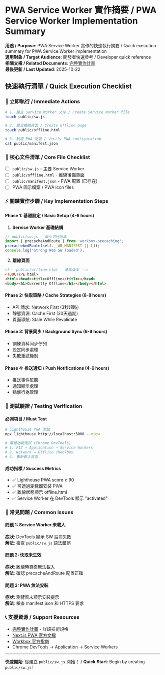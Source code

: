 # PWA Service Worker 實作摘要 / PWA Service Worker Implementation Summary

**用途 / Purpose**: PWA Service Worker 實作的快速執行摘要 / Quick execution summary for PWA Service Worker implementation  
**適用對象 / Target Audience**: 開發者快速參考 / Developer quick reference  
**相關文檔 / Related Documents**: [完整實作計畫](./PWA_SERVICE_WORKER_IMPLEMENTATION_PLAN.md)  
**最後更新 / Last Updated**: 2025-10-22

## 快速執行清單 / Quick Execution Checklist

### 🔴 立即執行 / Immediate Actions
```bash
# 1. 建立 Service Worker 文件 / Create Service Worker file
touch public/sw.js

# 2. 建立離線頁面 / Create offline page  
touch public/offline.html

# 3. 驗證 PWA 配置 / Verify PWA configuration
cat public/manifest.json
```

### 📝 核心文件清單 / Core File Checklist
- [ ] `public/sw.js` - 主要 Service Worker
- [ ] `public/offline.html` - 離線後備頁面
- [ ] `public/manifest.json` - PWA 配置 (已存在)
- [ ] PWA 圖示檔案 / PWA icon files

### ⚡ 關鍵實作步驟 / Key Implementation Steps

#### Phase 1: 基礎設定 / Basic Setup (4-6 hours)
1. **Service Worker 基礎結構**
```javascript
// public/sw.js - 最小可行版本
import { precacheAndRoute } from 'workbox-precaching';
precacheAndRoute(self.__WB_MANIFEST || []);
console.log('Strong Web SW loaded');
```

2. **離線頁面**
```html
<!-- public/offline.html - 基本版本 -->
<!DOCTYPE html>
<html><head><title>Offline</title></head>
<body><h1>Currently Offline</h1></body></html>
```

#### Phase 2: 快取策略 / Cache Strategies (6-8 hours)
- API 請求: Network First (3秒超時)
- 靜態資源: Cache First (30天過期)
- 頁面導航: Stale While Revalidate

#### Phase 3: 背景同步 / Background Sync (6-8 hours)  
- 訓練資料同步佇列
- 設定同步處理
- 失敗重試機制

#### Phase 4: 推送通知 / Push Notifications (4-6 hours)
- 推送事件監聽
- 通知顯示處理
- 點擊行為管理

### 🧪 測試驗證 / Testing Verification

#### 必測項目 / Must Test
```bash
# Lighthouse PWA 測試
npx lighthouse http://localhost:3000 --view

# 離線功能測試 (Chrome DevTools)
# 1. F12 → Application → Service Workers
# 2. Network → Offline checkbox  
# 3. 重新載入頁面
```

#### 成功指標 / Success Metrics
- ✅ Lighthouse PWA score ≥ 90
- ✅ 可透過瀏覽器安裝 PWA
- ✅ 離線狀態顯示 offline.html
- ✅ Service Worker 在 DevTools 顯示 "activated"

### 🚨 常見問題 / Common Issues

#### 問題 1: Service Worker 未載入
**症狀**: DevTools 顯示 SW 註冊失敗  
**解法**: 檢查 `public/sw.js` 語法錯誤

#### 問題 2: 快取未生效
**症狀**: 離線時頁面無法載入  
**解法**: 確認 precacheAndRoute 配置正確

#### 問題 3: PWA 無法安裝
**症狀**: 瀏覽器未顯示安裝提示  
**解法**: 檢查 manifest.json 和 HTTPS 要求

### 📞 支援資源 / Support Resources

- [完整實作計畫](./PWA_SERVICE_WORKER_IMPLEMENTATION_PLAN.md) - 詳細技術規格
- [Next.js PWA 官方文檔](https://github.com/shadowwalker/next-pwa)
- [Workbox 官方指南](https://developers.google.com/web/tools/workbox)
- Chrome DevTools → Application → Service Workers

---
**快速開始**: 從建立 `public/sw.js` 開始！ / **Quick Start**: Begin by creating `public/sw.js`!
